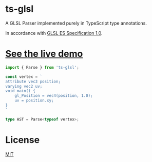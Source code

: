 # ts-glsl

A GLSL Parser implemented purely in TypeScript type annotations.

In accordance with [GLSL ES Specification 1.0](https://registry.khronos.org/OpenGL/specs/es/2.0/GLSL_ES_Specification_1.00.pdf).

# [See the live demo](https://www.typescriptlang.org/play?ts=4.8.2#code/PTAEGJQVQZwQwOYFMBQaUGMD2A7GAXUANyQCd8kAPUAXlAAMU599SBLAIwFcLikMAzKAAOWGG3xtcAbhRE4pAJ5scCPhgBMoLkVlEsbACagAtnBUAKAJSgA3ilCPQCADYB9AApiJUnLXUALBai4pK4ADSgAIwAdAAMVrJO2kT+IT64MZSKsgC+KIwo+IrCSKAAggDKACr+HgowSAA8xaVYAGZ85FQAfLLowABUgyiDtDQTk1PTM7Nz8wuLS-Ojq2PJG5tboACiAHIAIqAA8gBiuwAa5QCyHgAyO5WRNeUASrVnoACStw-X+9VytUvsc9mtRuNllDoTDYYtRsB0K0yh5SFgEKQ4CYmgAhLCGRSgKgUHCGGCgVHozEmPEE-wAbQAuj1-PZkhxMaSAFygADklIxWN5SScHHxih5tJyKHyRRKKLRgpp4v8Fkq+GYSBMSBwhAAPqBTlwcBgwjgDkh2ioMjgrEy0MjQOrNdrdbQHE4DTiXFgMABrZ0UV34D2OA2VNgmYQuJCBrU6kNy0qG42m3wWq04G1NUOgarygCKXDgLjYVrIRMoJLJoAI7FUoAN+iM-jrKjUTYMhnCufzpUqpQwZbYFeJOprbYbdEnCB7yT2WLKY9J5K+hgTw4rdDXG-LpDnTnq1KQFFI5OXNaPi9PFowLgUzF8TMbxC7dQf2pv-HvmLNz87RgHo4UqVtW5Ler6AYakGCb+BB-pxsGKAsnQbKipyhg8ryRommaGbWmawq5siRYlpupA8n2SCkaWe4io4yIDvw5GUfKTFDnRuY4IuPILtq9EiB+J5kDAPJXp+IkCWKBKSuKeQOvKFJCV+d4PmaObJFRNHkaB47kjOL7NsYdBGUBSnHqe2l7rpK61qw7aGW+JldmZVHsTpF76fZU52fWs65nxS5Vnp3zrrqOnbmFkh7shrLEYWxa0SOFF5glZGcckwjKWQVnJWJ2WkLlZACYxg4sal-ZlRlTjcdqvGLvJSZlBGUYxohsE0LmBq3j+j64O1uq5iAL47JQwikEgMDiP10HxoNyTDeGSAxmmM0ugmQ1gAaXynn1OADSGC1baAABSXBRgdCnJj1am+Ad7rJAaOGrea363bgXXfFm+A3b+WCkHcbAEFdZTPXhb2-r4GlOG5VXJTZE7eWo05I65aVJaOwW2QZAHGa+gEBYuCOrlFEWhbuyVmeJ5J0PaKF2PFlXMXurFMxxyUlej5VaYl5ECbVSD1fxuZZdSonmViMCNY6Xzfb9zD-YDBBxbKjoRqoMby+pvZsXDmNgb5Dko35aOlEVpDE4bDa4-4pm5ju4XWZ5VsdvjeN2-TaEMbrzN5RVsZ66QnNm7zLP++bAlGBTZA8g70UczKIO7FGxSjeNk3Tfts3BqyquKeUU1sAgODBmnE2F7g0OOMcpR-RbzsGcb7Zma8RcABaEM7ZcZ74-jdxXOBmXclqd1jNb95nfdjeXmexahuZYLXCspTXZDLwJ7AIB3PKt1v+ACTG7T4Dyw9H41w2NCtZp2etg1Nd87QHVXeaTaPBsT0+jJT+nA9MmZADCuBGgAEcuCwWdvBKCt9CB0EgQdMy5QXCnm4rwCBPoELZ1gjbZyRg54M3ZBhLCXxH6YN1ERZIFACCUVfgJbAeAkCgITDyQB9DGG6gEiWZBmoeSIK4RQc+YBsBRiwMaYwBBoGgBwFgSRSAADutZsClCTnA0h+BcQqjoHAHAihPa5g5FozCfIVHQPIaKcUskCQCNABINe19xEwTvo6AA6m3NgbVVFNGqK-SIUpdEUNftQggUlzGgClNLRSpx-pP1lhISIXiCCRCgMIQwmofHij8U4AisdvrEQCS-YGyQuDJO4dAYpFA9EhKlIne+BwsAuLcbGDx8T8BpIJBkhieTmnBJkqEuS1ThoACtzrCBvg4xMjoWGSBwGA+688CEGKwpMlQMzVFETzsmHEE04BQLGXFeZ3IjFbJ2XNfAayk6vBPFwUgWdoHqLpF3aePdcCORbDgww7TQD6IObyC5+Ark3LGaYxw0kJS9MsdUx0BwgYYAUIYWZ+D0ILL5FCmAMLSBwtWVYqgP9Z73w-s8zqj1QkqAUIofFOAmgzkiFoxQ1LtE9E+tcLUHAyDks+kklJFByVNDFFgGMWjIhUtADShlRKWGGBtCWblNK6W0uFfSz6cdyKfTxHywGu0XCKt1OqtemqiWnB9MwHVmJNX3yVXuJogVLaNxdh8r5hjeTmuSryMyAshaoHWWUHEJKlDctzKvOu1qkatlRrmU+b8Qrku-jPXwLd24RtslGug5Kex2sIUYn1ZLHkDyBaARetj-o8gDevXMh9j6gHDRveNO943hOTEykwLLSB+uSMcDgAz+AJsRn5ENJtcyUlrsUS2Tqtzk0dpTPBXtPnpt5A2pt5Lc1YHbZ2oty7TQCXGvm8goKB1kGKHWsoHLNQtsPBNK01Bna8v5X4OgV6kACv9UvfA-0g09qbqoBBpAEDnXAWPckSbdjZszqmvZiLvlHq5UB3wub07nrEmetglABJbuXkWp9-0OFfp-bqHhWHgwHtAOKyVLgT2OGaZbADKbcwsJAWAt0DycW92TVBiIuZeFkBQUFd+LGb2AcY6xtNSLeREbNFKnjubKHlq6bmOhtGmGEaAQwuj+9cycI4yU9j1zNQEdVS4Y1JZPHElfUbW1oHgUzt0-plwEniTUKrAR2W+ArOGarMZnyM5BPfMc1ZmzVY7Mqc9YaQ1TmbEmpc12ryb7TNzLAw6g1WAjWhZLL5qTxICPVHYCYcNnj6a1GdvQUAAASWwKh2gVleLkRgyQAD8eZMvZdeKKpwlFLb0AADo4GK6V8rlXcw1bq5GBrTXNiUX6I6DLkZd4dxy-4PLf6GBdZwGVi2FWGC5lqxNkwU21GNdzC1-Li3lugAqx1qrWwNuZe200Xb2xRtJ02zNugm2rubey9UHoDL76IOEG3OALKYGfV5HAXkL5eQcBBwaXkGAId8kMDD3kSB4ftHhwgeHbd4dsHhwM+Hfp4fWdByYeHOB4dYHh8IeHwD4ekHhzAeHpzQdcHh0QeHsj4eUHh4oeHAAvXkgPyjw5xPD-+8ODjw52PD048OADi8OAAS8Ovjw5OvDgA0vDu48Prjw72PD448OPDw4LPD148PKjw+qPDqA8OABq8OnHw4uPDgAmvDgAWrz++exzpNqszTPkcR4dRHhxoeHAh4cBHhwAVnhwANnhwAdnhwADnhwATg946I8jRHvmUaAKakUoZvO3pDEUv3WLaVDuIydbTo7iW3z1iKp2xasN+xJX4bGweQ4CQCQUge2ZG96TlnpArfC-vffGeJAYN0yWgIlDcfxfy+GkiEv141f+vnGdtP3A+Fvq+D604C7g2R7XZZM7XkvPtj9fpKcdfV-HD5Un6P8Up-LYl7L0tisOI7-3-6zievioBe4oB+v+h+oAN+kQpeMQ3+IBoBoAXePeZAsBt2A+SBKBw+B0ewWAewcilQiizQC+829IS+Tw1in+K2P+V+tWlQlsl0cBYBr2J+jWlsF+yBv+tW9IlQlB9BD+ueI+gBjeL+zBxeUBS+MBPBVBoSABVIghBIbBEhjgHBpBUB4hCh9+CBg+ahI2qBfeEhGhaBv++huhzWOhSceBWiI6pAOISACAKgWYqgOec2Bs9Ah2FYpwuQrhK2vWG+ls32v2-2sBHBpwkQa+sBPI9IF+cSlB4RkReY1e985hOAlhFyBAjhrWnh3wUQHhJW5Bx23hYBXwUQlsFgfhf2J4L4XujaZAvuoObgvIVggRToMKSRpMe4KRO2Z+RBS+XwGgK+uRoRoBtWPRLBl+PBHBhRIR3Bhh3wWgDcSM8hkh9ILhtghR2RPRlWkxCxKB9IExx2Ux2hOxUQmx2xsR1Q0R4Bpx8RaszRlhOeiRlh1hthOA9hCAni9WJ+72nRBsxBuROIfRR2AxYB-+5+oxmwHBsRgJ2hwJ82M4Cx1BNxrRyU7Rr+i+uRXw-x5W+xkhXwbmCAWx524ByxOIaxGxex+JBxfxZJeh4BlJkJV+MRLqVJJhERjJZxaAw09I5QAAtK7nAFyVzm4IyJyTyXyQKXEFyanoyCMJng0EgLcePnQPcYiWQEXl0WiRiRQTXjiSCS+DzOlMlI0d3poVsLHLiXCeAbcV8D0McdMUaQYbwXaX3igEMCgPYicm4KWMrFyLmG6cGG4FIv6XIm4Kivmj6aoh6UDIQL6QmP6VgIGbIsGfgQiPfBgaokrGogqXwZgdgbgfgaqd8SQRqUyYoU6LQaoo0YwUfCifNqwYMeAVwQsY-o0AdOmdWd8aIbkZXlic3rXmWdAvaFoaAEoZAaXl2eSZ3qYdSY6WEZOSYdOc6SMNGbqLGfGYmfmvATJlgMIqIsGeGbIhIG3GuUoskOIK1EgLudAsmTKZPtmTgbIngfmo9p9MPoAtuaSAdE4geQ+aUDls+bKS1NGI0rcu9uySMEIqIDuUufgG4PufgIeSGaUN6ckA8KcNUG4DiK8OUP-DsMdl8FLrLmhRhVhTsGGjsKhehZhdhaMu6Z6YQK8HhQRRRcRVeYpC+VuRBe+aop+XBd+QQblu8VWYQc4bYBkZXrkNkavvkSWZWWou3iMY0fSMYmMk0EyNacWROamdAq2XJSIR-kdmOXWZXn2WMgOWMTSegscsGE0O3jafQUYY2bOQ6YgU6S6aeYBRebskhU4OuKpJDLgB5ScrmNijGv5VBT6ctJ2r4AFUhMkElmaNFRtMkEMlGAlYNIMIiNec2ZGIBU-AqX+ZPlrHdE0h3gaMPuSrlSVVmRFS9BVflY0DtLYkVcBZVcPmdBdMVaBSgMFU8jgKlYQF5Y4JUDsNcF8P-McHcKCEFTxk6MNaNeNZNelSmbKeVcVbNgJRmV8SFMsUvjsLkNIBkRVmdiWThSCQpTsCnFmvxgCicrZRpctTxr+ckPZQuV1dNQNcKoXMXH6d1QPFNVdYRscNcNcOUB9eIF9TGT9bPItZlUgNypmcPgXGDSXAmHDZtbZD8UduUEWXSbViDQxiFTgBWetW2VteEAdVJZIWVQ9cIUQR2UdjsN2QSSdfNuSqZWoRwVjaAFAQzeOU9Y5XAfZaAeEeUFiYLXOc5Z1XAJ9cjcuZDb3O9XQhKqJu4HLR9IUtxEoG4KrX4FLUjX6Shs+hbLrUXDLdBdrSxcmAjdLaXA9fDbKSJr4GJldfmSFBjRWP-NjZQbVv-BRjxgpR7epXzcPlABrZdQTS7ejUvlAJ7eaVAL7VdeOS3rKYjSbcGMWobSTZHbkccDHYObVscGaYOf1lbXrSjdTWjTWG7RbJzavozezRUPHQTbzWZZydbWXc7byB9jQIydHRUGpXSUXSafzYPU5caYPWLWoRPQLcPUPdOXzY6aALmC9cbeDcuQbYWrmDsAWFAOUHcLmNcFAHcG4FUJUHhWCMkAcF8NbsfZUKfVLufU4NcMcAcDfXfQ-Y4OUAcC-SfWfbmJUFADiK-b-chWRWhT-ffbmPRfhWA7fcA04OUIcEAxA8kBcMcK8Eg+-ScOg+A2CNDaxcnW3bqOnf9I4cTUJVtU0E0DQOTUdUORcZQ93bdZRGQxXeSPQF3TQwpZ3T0Iw4HSYTJRHTWNtbke4Zw3WZvjWd3YnRcbwwPdMRIwbLyIMPDsAPDgAKTw4ADU8OXJ8OAAZPDgAHrw56igkKG1avDpE5GY0SX9EU150N3n5SMj0bAcHLGiO2DlCklyPj0z2T1+PT1z22kS0vWK3EZa1vWlrohsAwruD-QRMJ3JA+i2GxNuDxPa2gDb2PDAigiVj-VjUTV7Cg2p0Q1+14OW3224BK2O0ka230zD53DROxPHDNp1Nv5L53C51gF17409VE3H5Vk03OHVZiPsF8HcpDOu07VdP0G1bM3caJNaFH5ZZMGsMMBcijOD1J2T4p2r34ATNrNV0VAzMuN0N40s1+2nMEn0gO24BO3h2dO7CRDlD9111F1T0uMfNaFfN2UBMoFBPqHgGPM+PwH83PUunJMxMlhpOkAJME0blJNNPQuUDpOXNOCQupOov-VoNuDHAeCgAYvItYtN3lMoiymNMpMlgtOo1rUDMbVWNL7HC5B6h6gHVZG0PbONAUtQsuDUsPXHCHOMvY0aBYn52N19N1kCOvAaBrO1lmUNNIsuAXD-QTNRCCu5GPOr4CBvM9k9MXOLNbM0mZrcq8gsuMk50Vr93avN3aEAsKE-P0l-Pi1j0Tl2tNlIDcuxPKutPO0gUvWEvuAouwsZPvUBtuAGJwsSvouKtuBBuRsDygCoPoN4sEsxsRvm2kt8Gesljes0tPYsMMu5EXC5CGOGNssU2cseuKu5sPUXDqtHYXDCuiuJviu-WSvE3SuytmN1kKuUsuDlCkiqv1sViav9HWsON6sLNN0uMcHeqh0muluMmNuWshHjsj0OtC1Ou2sS2bt2vz07smG9s8sDuGCo2dVhvpuROxUmguBcDiAkAwvxuzyIt9vhukhPu9wIMv0psqB3h3tsAPvEt9OZtHuxMnt5sDYrOCVrPCNHZ3C5B6N6PlsctZuKvgcPV3DDsWyjsAkiuNGTuRpov37LMNYyvyUSGVuyx-v3tIB8vO2vBqvtPqlkEAlrv13an6vTsj2zvGsPW8iIeMmPNWmrs6vBMutTkHu-N7uz2SeuuyfutUe3s0d0fh1+sum-tKcAfnlAcJvvVUDUdaePvm3XsGeAfBvTXW47DvCjW73oVvCVimfafmcJ0geymKf-skAqc9WkN0uCNsMZFfDMvIc17D7ufKc+vh1WlMdHboksflZ4c9kcdTtRvEeQekddvSNU2OdecDzXaMeon03Y1sfmO7CtvPvcdGvzt8emORCxc7BWuieAvSdSeye7utcyfifOv2mgtZeaeecRfedqcjD6d9dOcfvPLvWXsGsOejdGfTX-xvA7C1BTcksZX4OT6jTZcDe5eZkCPkO2SwcVi7VlvWPlbsshf3Vbfcr1fRdHdNuNHzOEfTc9lStkenUUd8Hof0f5dqmY1FeNeuOOOccpdF08dVcd3GORA7DPMNc2tyedctcI+OvNfw-df7suvutfeqefYukrc9UItOBKZkTFDjeE3JB48Js3AeBWeVBftEigLE+KCk8W1ks7ODttP5u+f7dCMZFeNIencrbnfF3J3s-O0vO3fV33c9nnPJdttjOvcZcfdlUM+lipzU0-cFm5HQ9xcrbFcfePeJpEeg+VekomsGPPNQ+w+fNbvI-tdNd2+o-GHbsY-jMq8SBh2Dc4-Ddu8k8hu5gTT3jK3M-JBE+q9M8ZNb24v4sB97TQvGeE8+-h-TV7A7BR+gAx9B8ZtrcVMbeJ8Qd7cwcZG7UTDBfC+5+8xq-O03cFd3c6-HYJdM1lf77tu+edvkfyuykXKB81NDsS-Hb-dw8WNN9q0VeKW8cd0TCMna+NYidw-o9o88EbsdcL-O8r+gtutpcfGF8C+7C5AACE1DO-DH9jYByvFfHvuX1fv3tfq+DfqXBv48RvLfUHO2b3NZ3bHfk+XfsftT33WH-fdfV4HryWbHZh+ZPK5nQzH7g9w6vIA-lPxCJW8IBS-RHmvza5I9-mDvefk7zupf9loP-M9i9Qz41NSeBPRwDAFcRHxg+TgIgXcxVrTUUKYDPYFLgeC1gKBZtI3jQO4h0D-qUDRigg2YE4VyBZYdgdN04Fx96BqfFNkIMoHx9HAYg7gfCylySD8W0gkQatyWq4Du+tA-PgWwOxH9cgVDUvqf0754DlacNS7PGlPz-9XgkQC-M20sa9M5eqXDAmwN7418K8UvMyjQUcHld66UA03nxyoaMkbBTofunf3tY28sBDlFHlPWYZc9t+klHhkYLBJ8Fv+Zg22hYL3hWC++IQuweaQcHA8nBcBStpUFcHq9-+pBW-gD36zeDChvg43v4N9R8ceGwQ54GEOqHL9sBEndAZ0OiEO84hL-Pzgtn0FNBkhlNEwVoK4HmDJslgxrNYNsG8gAeQ-Hwc3xAEuDhBbg6-h4MAHhCHGtQ2XvUJnYm8mhHdJoK0NCEhFdh67SIWJ1QG3Cuh9whygX0LYAlcgPQMYT2wmH4CMhMwrIXMJyELCOhJZAoQcNWGGt1hR8TYZr30qeCrm1BMAXPzGaNCL+mcM4T0HOGVB2hiI+3j0P8Yo9uhdwnEYSJwHNkyhvrL3q6TYEkDJuhgapg+1kGsDhBJAhgWnzgC0ifA9Io3qoJIG8C0KKbNkXSPPJZ8NBpIjYRz037QcXhFYSoAYNGFH8hexgm8mSNU6ZDpsmIioYCMaL7CnuXHZwcnXZGSASAUIqZrkRrr9ErhqXGXjqJB4fdkRJrShoyVIIvNLhQI9fpgN6FoC1+sQiUfSz0EkE3h7w+USfxLIQj9mPwrbJYPVF99SCeQwygiKV76jBRxorOn9x2Gujca8Y0fnOwCEd0PsjomHi6OxFujcRtvEsVEM9EPDeCCNA0VpwIG48axnI-6u9RMBcAkEbAaMFC0NFCijeAojkd2P+r3AoANBFsW2I7EwouxVAxwL2InEZMDgVQWXKYFbGSAxxj4RseoJhrlAGxsNcUc8L9GmjcgmjMYZW03FJjwxV2F5v-zNG4dm2Vow3s9wJIK92+szPgtcCXHtjSw442seUL77XAB+Dja4JmMNZ2i+O2jC3qAGuCIDfG+Ix4QSMrGO8ZyG-XcfNkO7V1cgXJD4YqMaAni+x0wiMVkIvF98rx8XN5hmJWEj9nxj497msNlKvjRxH41cduL-4-i-xFXACWRPAFwjjhKIqGLyF0ZgSIJs-CAcWOJEVi4eyA+CaJPQI0S3xK4rsXWJGAjjlx9EmcVeycDGhSUk4xcXRM7GGcMmLwSxupM1oMjFJ74nSWuPx6V55x2gUOppJMmyTdJ01anq8Gwp7BaghkpPi52z6s9GgtEpSWZMYnY9aWgw7nv5x37XBcggwI8S+JknKSvxztCCcxLTGNE2JdQsEZIUonv9MuspEOjmPDoMd-+vdLVumOgCASGh2Yk4TAOUaRBfx0ASCe8xuGr84JGAksQ629FITnCGRcKcAAwkhjpJ2kz8UaIeoJT3B4E2EZIRSmgjyJxQn0ddjf6KMP+z44OtAO875S++hUsdq6P6xx12JRY6-OVO4mVxeQqjaqYkjqnW9oJKApqTBMX429WpM0kKcMKXzhS1GPUwHsPl8mmSBpAU7zsNK2GjSkpH3CadaKKEfcMp80osZWxykVSVpGvE0UdnWmsdNpBJbaalKmlCSweuU7zryA0YnTapgkoSV1yul4j3Rl0sSQ1OElEyeu2U5aTtwpHuTSe71EIPgHPSaSvgewf+Gn3pkMiDgOwDmSmy5lG96Z69C2ALM8kiikAUMg6RSl266DkJmjQ8foJQ5LTMZuXSZimJv79Fm2D-f9E-2uYQZvpuXVgGAlsHyyp+rzPoUjzamyznCXJdCTvygDBi6Gys6GblygD-9tetdc0trL4y6jpp9IfWdyiNlIBbBtss2bdUknXTtC7UrahkSZZFZFZ5pAus7ElnENKZZfRoJLIOZ98PZmswfqVx2lHD-ZZSA2aiKDkhy+Juwc2edJJmliRJh7WUl4AIDnoz2m7YfI3OZmIZ5JKAIWehgtjvVBxlQXMHOMqCy5cwOIfgb2C+B3AeZLPaAKHVTn+BeQ2jUHLo1Bx794cAAPyIgvUmZLM7WozMywaSGRu8xDMyNAZMV-4KuJbmQQoDIBnO8LXkRfKvnVBcw7QVMPFViZ6onAJ8ygCQIODHBagpwL4DsGnluAhqDwf+Dk0wY-ySBbMvmR4BFhiAO5v82cbzKj6zy25SC5uTuOtkxyd+HgXIPSAC65BGQmzOhkUWGjVBn6xwfvNHIO4ZECFMQDIu4Vobpy5SypUgE0FOD-9YutdUAJQuoWgBAAGPKAA0ZXNJJcQocrZ8RdInISLbIlhPOfSDnSsoHqHgWrlXO+a3SAmAwt7AkNyIEL5Zr0the3OwXO0PA--NRQDPlalTQZHbOaZIoWklci5nKEuVDHaAlhGgJs0CRSH7pRAkZo9OuY1PHLiSeQ90vRUdgIW2yjFBJTBU3M7mqKLFY0pXjYpAFgyHFu0sAs4uPQPV3FLgTxXyFDmRBzFIRPxRkoCVpzI5EQmRUHQbmHyXZqIv1jDV0w0YNQuoNIvliDlkLZ2WANVElhcBnCg5ndJhnmFay5LGgZCvaT0r0x9KzhYyxHBoqCUJEbiuoFpVonpac9gp4SisKsS6WZFLYlRH3H0pgBaiES0cUgMiTVmV1uivRQASRJmJPi-ZuxEFigWGJzE-Iii5YjspWIaBvGro8Ik8reb-KjifDXgiySiL94wVcRIfG5xWVAJWl6ypohYVhV4B4VQwo5rwtzn9Y5FNYKRYDxiHfBC6SI7zDMuE4gqJJhM6FZPnizMBVlbSzMvcWRXiI6VPC4FZ7KxVFEqJKQ-FYUUJWpcQRW1JhQnI+4Mr8AtKjon3x6InMPuryzKUcOqXTEZVBsWEujPALUqQsGqJoJ8qyKCr1i7DcOdcPlVBLYJFs7ruCxGDjRIwR8njO9XkDsA-sMYNwFHHHTdc2Z1QMansBeCuTcwpwCakCHdWeragAi-+WPOODjV-VgIL1SA3IoeBFuRTDJo-JjWvB9gGC2pZavqXz5+K8Q1rBYCL65ArAuyqmr61VFqJ6u7szUT2W9lso6y9IafoCu0Vgs+CzSuFWspmylUYVoq5tcypfDD5rcCgNgPavYVnLfyL1W1f2o4AOqnV8cCsO9S+A8zXJXwIBVZxTWT5e1dq8dYOudWcK7ak+eUhSMviRVQqqiUgd8HOAsjE1+wPJg-IYpoVz1RTfdS9DcDlxoKYVVzjeWqpmgKqQU3Ra1jLC7KpWMHHNTv12r5qhVMS+6kWsjBNBS1b+OmkdzuWVqeMbNaaRgXfW+B2iT8S5eSCOaVDMVIA7UbZFsCyYlM8mJfAHTUxaYKAPIJfF4whmEZLYSlQKiqtvE1gGNOcXGGUsB47ESEtybXgHWdFkrq5ZYm6YatrkVKjVwmmuXdI37zlXKqG-yk+r6rHqoKMFA8keTKAgKhq1FP0rBXgpJkTye5VTQhVQCvrmycmnAOhtWobLv1e4-SlkWWjjKd+lQH5Sh3pCaUxk3FNuLxWspqsv4I0yoMCtjHXM3NJyDzV5qc09BfNf0pzVKuuaEbFMbCctP5upRIJ1MlGp0D8v1XiastoLVzf+S4pfk8y72SLd8Ww2e1m29IOLawmUw8hSC5GzjDyCMi5BMtFMzqnFSipQVj1TiWXFPJwpnrY1oAMJtfATX9blNAZbvAmSM1DyC6ymnTWptABdaetFac+besvX49htSaopkNRGoFNJqyQU4GgyW3Rr+t7QeJgREU0nbYWCmjretovWja4y42tTcuvqq7QP1lmkZTZorAq5cg8cySihxVwsFZEriGMI4pI6rNs1GRf+HmomVBbKmpIbMP-Ai1v4jmAdOwUsPALBbgwWBO8l5sazFbXapW25cVPpD1J3EtyAOpiOa0RzSZVOicv9vPyGBSc5pf9VKIry5BAdDSQDTtTzX7VQNz43LTeXy08U8ymIvHejQJ2o7FFha8OvV1F2V0jm2vCXUcNqQk6gKylbXpiKLHiTmpgSlrZuzp01kLtjil7h2wA3MKodQY1hS3WHyRJSAMSfAE-G4Wy6sNRzIBU238WQDrd-0Czbck7ZO7wCLu-lQRskw8gZU2gYuSHu0RNa+Qiw93dfgx0JgsduZR8vlL930gCdRU2PQSRt0O7YupwV4BEUkyLDIgeeiIkUhcVF7QhHG8sUgPJna6xN5K6nRSpeozbDN+BY9eBRETvs7tq5SbSeWyoOqX1XkrMoLs82FaUIdVJAK+Q4oYpoEie+8mPon0AVSdylIbpgHYqd7DAfVFcg9qM3HqWRRFKio-IP0kUo1hFSioIPDK0VcK0DC+SRRM2T719oiW8knp-Iyys1+WESo5vEp-riamIh5XtIspPxVKzW8IvHu1SRlrKiO4vOLpj3mlFKgBjxBToE0UqohL1C7Y6u+iKa9OPGPqrmB8q9R4qg+8WTbrt2frCUnocZjxlqpEph8hVNaCvopHoGrtR6hWlUxtCLxCAW2uaoU03Jw6zQHBmattvmpxqymQ+z3ectfhkH3tyEiHXtV2X87GgtzKRMIDUQI7U9yOwEeVql0rSoDRBeXWVrgO2Bg9hGSIGXpKS7VKdKBj0U3pdKDbfAAh1g3wbSljAtQKhwkCMHv1KGODPnTZQ8o4KiJZ83ebsNHvOIKGH9ThyuEVqR2kbND-tctb0NCZsHr42B6bm-JcAuAmeMAPWJvplhzrgQi6yxlvR3p1458ZELnEgU8NJGM1D0Cg9btbEZH3I5YQwFREeq1HwN2PTqslWEBYHeDUyMBFJCOQbxLk1yIY38muSraB4AkCVKilhSyB79bVYQFIacJ4Kl8J0OQ7zroYCMTosrOhH0cRz+1cAex+BGSp0Un5tjLBDkPelxxwHNkVx4488v4bE1zj5+CaGMeJzSN6Qvyf5PcYB6nGqyzxmstMbRRw5FFKKYEz8bJmISWdp0b7dDukpPHZWrx-5EbswmuLK4mG8AtM1uXSMEN94vnV8euRPx6ulhokfXpCX1qZNIwfA+9F6odb3q1JvyoTRQAMm9ox6t+bhCiqbpn0asWajtswZnaWThtCMsrC4N8m0AR0PMNQv7RJr-4XwU+rk3ThDhM4bgN3tZGRDBlA4K5RU4Ie4MLUxDspOg9dSspv7fDH2ivKonWOr5X4FbPgtvhwCUhuT8oayqojWYo9KOcsCGMvG0ounLYMi2rDItAMwqJAWsRWBAYOj91X4otdHbKTtMOmsAyIZ09AgjMEBzilJlAOyYfVcn4zikd6hmfiqCmX0N23BvqapXvzfAcZhM7t2hPuEQNv2i7qWY5M75PTGdZ7JYO4X-8Dg8RlIfSE7MnGG1aZvM1FQLN9zX5ZZ-ym3HvTrhsBg58c5ObIAqa4KbgUWNeBEhPap8Y516L5WXg546jjZnALLjnNbri1OWf-rLhObLDZVBJBcc7FsBuo6+ewSIKVF9gxw6+pBEiKHD9hL4Cw+QatbeZ4igAHzoAJ8+zBfNvmuYYcAsJEGXMmBxYjWrs6JpnK7mXo4kYSGeDeK-DpsnxfvAOY3NuAJzbI+c7NuguoXyQuZ3C-hanOCQLI85wU2lJnO9UKLhF1TcRdPDkgxqQNEGixZovNn989+2MwVBgA7mG5BUQ02iqXyWK2VDBE3a1jJobH+sUQGcq5vgtmr0z5Fw82yfqOZHsjbgXIwCAXXALLGfWjbWubtMHmCLW6+pjGc0uNGRwzRp0w9KObVBzz0hg2EYZ9ggWUohZIC+Bc-O5FvzjRQPTzx36BdOddjS3SkNC4cL0LeE6bFaR4XwXfzd52LsBfKhgWQ4+pF89+ZJMN6ELde7CyExdJcXYWtFibozHPKqn4YRVlUx+YrBVXhzIsAqNVYysWw6rzZ-6GVaasYwWrjViq7Vcavqmsjz5i2EGpoWZQerNV7q9RdhYDXA4-CsAFQuDX36ULKkAg9UboDD49SXVsS7kWqCQXsT-WXa7yrenCWpr5sTOlcv0V7XJLzggsLiReSGAspT+ES21c4UYmjmHgXs9dZK4fXLYbltmGWBfNL5qgpBO80vj2A-mKuwNo60cJEMGwFFBMzJctbICiXdrRSva8DciB7AFlBMrXRJqE2knITNc6vQTaklPXTrE17axEquu4abrd19jQ4zbnPWtzGdN6+Jc+s03jeP1m8yleWxUadrIN-82DYhucSobby9sFXrAKw2Qo8NhG5xqRukBRLpkCkOjdIJY3srgmnXcaqEm42SbmikTd6LTNVXerI55IIMFcPFARgyQNmf6igAvyrbewY4LbeXUrnCoE1mo2GD5AqAzGkOERKckBwqBfbGedbnngKhnWqzZpzJrCY2O1ZbrzseW+bAUp7WQW4RJW3SRTsuQoVO8xq8OePUzWhr3wPI-paXWbRJTwaihPKA1P53Z1elgo4drP1YVn5A2ztWoLW3Xqn5S3Nc-LZDMWWJ8jQWGENcpvSjnL+G7tOLZ7KRWh1rN5jl9cS7DoOFHxv6wHGZigXIgSVqPQ8ey15Wt7NhkYAKZevCn+qPpdsA6pKtMmJTC10a5kkwPDmD7ANDiwXZrsGXcwe95m-Eyv3sXgaD9+dbXf32UVG7smeFTyLbsH7n5z96+-vffuA1P71d7+wZd2Db1d6ZBHwGUYqMln6qHp1+wDAgPbqsqGsJACjb3XH3zyp9jS+ka0vPmcj8oUc2Q8rsgXKHyYGB-kafsl2L71DjI7Q83D0OygjDou4ZfPkgPr5ADtZUA5v0CO7bTgNI+w8Gt0OdLikHh7XaKOIPSjpYco9gLZnW43gXwBBrUHkdP3796sVwPg54uRHLLpZshzZaQB2XX9--Jy-takut9FeD436zzd8swjvL6Vrq3zaOz+W4xYt1QNI1jswlg09NvDUQ9EukE9rRkDvFrbxvEi7pzOiO4F3CuA9ljQe9y+VC8vvnmrXjisD468HQ2zKgTpVcE7di0aDHmsYxxSgifqLNdteqw43t1vlLOqkj8hzI8dDvU87Hljq8bfcfnlpHyqPi9ZeyMtGcHSATa+REHsWxqbAJL2pkwKe9TJ8-djy+daw1eWZ7sWlxyvd6fmweQWV5A009Jt930nFqBy2s45s9kR7kWMey3UXsWOUoaV6iBNYa1dh17vxrRdJoKvmr+rFd-pyzA6u-ODS5d0oBw+si-2G7gj5uyI8YpiPO7BUJZxM-DvISiFO-SHaQujt8ExV3KBHX30xc8ZsakZgK6-H-3XNcXV1bK1Jvk58F4XJzikUI9lqqTHAdh2gcz0qMoq1lEHNM5050jvVrcxwWdd6t9XiPHArq3MFABFfJAcQoaveskEs7-wNAuYWVwIAVe8yAgY82V-K4leKu1XKr+2Oq91e8ylXVt2V6q+SBQA9XprrVxa51fJBga1QDV4-SBCGuHX1QE18640AXB7XjgW1+66ddeugQ7r1136+qACAPX+9R1xcF9fgTw3gbqNy69Dc2ugQAQCN2G7jcxvaevwKzhoAOB-0qeDwIAdm+SDpv7gVnf+AAxP1OAi3ebrNyPM-rHAnEObjN85LLc1v-59bwt7m8zdzjXgmFJ3A2+LfSsu3Pblt3W-tiVvO3o7jt-m4neNvS3OIct8K7HcDu3gPb0V4u6zervJ3AgAt04CHGTvZ3876AGu8HflBe3+m0gFwFNAgvAXMMJ3NTzcB7Abgd+tB2M+OfJQfD1mmQ1-p+1hWa8nBYZXQqCv+jknw5EIwhM+dNROrLEajKCBqBsZqg1QeijiFtsHuNHrwJ3GzKlz2w9gqHrR65NACof0PTA0V3sAXVoNrgs88Z9ZHIMe2+QAD7244CBwsB2A3ACgPR75C2rlAqgNj7yBUCjq1lxAUlO2G4-Ggyw-0QnJSqOceOEXuWaE+bCjtWmCANpgRubFla8e+1aykHcdiJcR3rc8nn98-2yzW5ZWHHoTx8Z484A+PboEz1x-Vv1PHWUrV+MZ8E9cezPanu1VZ+c+o4ErlSvmsp4mtrNKP171LvSD8-NXkz+AOtVCYjvfngPM0gsAF58vEiOCyntSoFsafwS0DuF9cJmBtAaW9zS5tEI6eTAd7IK4ZMbUGUm2DO9zu+bMKM9jOFfsz1jvvqcAksc3asLX366DdyKAXNnnl-m4+cS99ejsqNqi5LBycWwCFFZIpyFBxilPJWlzl2NIylvyL57DN+vEzdWu4B-wc3irmxTfIz6xkc+nHf-0pLrPDW0JA2KxsSqy2giG5mr+pBG8Y2ALRSnxNje1t1P0vg5HWzlZp3b3st9lIAA)

```typescript
import { Parse } from 'ts-glsl';

const vertex = `
attribute vec3 position;
varying vec2 uv;
void main() {
    gl_Position = vec4(position, 1.0);
    uv = position.xy;
}
`

type AST = Parse<typeof vertex>;
```

# License

[MIT](https://github.com/SyMind/ts-glsl/blob/main/LICENSE)
